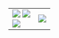 <table>
    <tr>
        <td>
            <img src="https://img.shields.io/badge/love%20the%20polar%20bears-007ec6" />
            <img src="https://komarev.com/ghpvc/?username=sercanarga" /><br />
            <img src="https://github-readme-stats.vercel.app/api/top-langs/?username=sercanarga&layout=compact" />
        </td>
        <td>
            <img src="https://github-readme-stats.vercel.app/api?username=sercanarga&show_icons=true" />
        </td>
    </tr>
</table>
